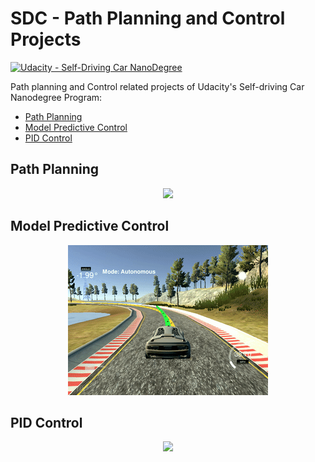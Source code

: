 # SDC - Path Planning and Control Projects
[![Udacity - Self-Driving Car NanoDegree](https://s3.amazonaws.com/udacity-sdc/github/shield-carnd.svg)](http://www.udacity.com/drive)

Path planning and Control related projects of Udacity's Self-driving Car Nanodegree Program:  
* [Path Planning](./PathPlanning/)
* [Model Predictive Control](./ModelPredictiveControl/)
* [PID Control](./PIDControl/)

## Path Planning
<p align="center">
  <img src="./PathPlanning/path_planning.gif">
</p>

## Model Predictive Control
<p align="center">
  <img src="./ModelPredictiveControl/mpc.gif">
</p>

## PID Control
<p align="center">
  <img src="./PIDControl/pid.gif">
</p>
